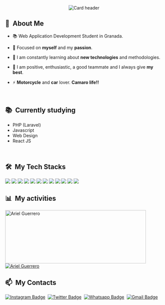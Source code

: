 <div align="center">
  <img src="https://arielguerrero.es/GitBanner.png" alt="Card header"/>
</div>
<div>

  ## 🧭 &nbsp;About Me

  - 📚 Web Application Development Student in Granada.
  - 🔭 Focused on **myself** and my **passion**.

  - 🌱 I am constantly learning about **new technologies** and methodologies.

  - 💬 I am positive, enthusiastic, a good teammate and I always give **my best**.

  - ⚡ **Motorcycle** and **car** lover. **Camaro life!!**

  <br>
  

</div>

<div>

  ## 📚 &nbsp;Currently studying

  - PHP (Laravel)
  - Javascript
  - Web Design
  - React JS

<br>

</div>

<div>

  ## 🛠️ &nbsp;My Tech Stacks

   <img src="https://img.shields.io/badge/Bootstrap-563D7C?style=for-the-badge&logo=bootstrap&logoColor=white">
   <img src="https://img.shields.io/badge/html5%20-%23E34F26.svg?&style=for-the-badge&logo=html5&logoColor=white">
   <img src="https://img.shields.io/badge/wordpress%20-%2327799E.svg?&style=for-the-badge&logo=wordpress&logoColor=white">
   <img src="https://img.shields.io/badge/javascript%20-%23323330.svg?&style=for-the-badge&logo=javascript&logoColor=%23F7DF1E">
   <img src="https://img.shields.io/badge/css3%20-%231572B6.svg?&style=for-the-badge&logo=css3&logoColor=white">
   <img src="https://img.shields.io/badge/git%20-%23F05033.svg?&style=for-the-badge&logo=git&logoColor=white"/>
   <img src="http://img.shields.io/badge/-VS%20Code-000000?style=for-the-badge&logo=Visual-studio-code&logoColor=blue">
   <img src="https://img.shields.io/badge/PHP-777BB4?style=for-the-badge&logo=php&logoColor=white">
   <img src="https://img.shields.io/badge/PHOTOSHOP%20-%2314354C.svg?&style=for-the-badge&logoColor=white">
   <img src="https://img.shields.io/badge/illustrator%20-%23F77B17.svg?&style=for-the-badge&logoColor=white">
   <img src="https://img.shields.io/badge/Java-ED8B00?style=for-the-badge&logo=java&logoColor=white">
   <img src="https://img.shields.io/badge/davinci resolve%20-%23FBFFA3.svg?&style=for-the-badge&logoColor=white">
   
<br>

</div>

<div>

  ## 📊 &nbsp;My activities
  <a href="https://github.com/agueriv">
    <img width=450 height=170 align="center" alt="Ariel Guerrero" src="https://github-readme-stats.vercel.app/api?username=agueriv&theme=shadow_red&show_icons=true&bg_color=0D1117&hide_border=true&count_private=true" />
  </a>
  <a href="https://github.com/agueriv">
    <img align="center" alt="Ariel Guerrero" src="https://github-readme-stats.vercel.app/api/top-langs/?username=agueriv&theme=shadow_red&layout=compact&bg_color=0D1117&hide_border=true&count_private=true" />
  </a>

  <br>
</div>

<div>

  ## 📫 &nbsp;My Contacts

<!--[![Linkedin Badge](https://img.shields.io/badge/LinkedIn-0077B5?style=for-the-badge&logo=linkedin&logoColor=white)](https://www.instagram.com/_ar1elgr/)&nbsp;-->
  [![Instagram Badge](https://img.shields.io/badge/Instagram-E4405F?style=for-the-badge&logo=instagram&logoColor=white&link=https://www.instagram.com/_ar1elgr/)](https://www.instagram.com/_ar1elgr/)&nbsp;
  [![Twitter Badge](https://img.shields.io/badge/Twitter-1DA1F2?style=for-the-badge&logo=twitter&logoColor=white&link=https://twitter.com/ArielGR12)](https://twitter.com/ArielGR12)&nbsp;
  [![Whatsapp Badge](https://img.shields.io/badge/WhatsApp-25D366?style=for-the-badge&logo=whatsapp&logoColor=white&link=https://wa.me/645025408/?text=%27Hola%20Ariel,%20te%20he%20visto%20en%20GitHub!!%27)](https://wa.me/645025408/?text=%27Hola%20Ariel,%20te%20he%20visto%20en%20GitHub!!%27)&nbsp;
  [![Gmail Badge](https://img.shields.io/badge/Gmail-D14836?style=for-the-badge&logo=gmail&logoColor=white&link=mailto:rivasguerreroariel@gmail.com)](mailto:rivasguerreroariel@gmail.com)&nbsp;
</div>
